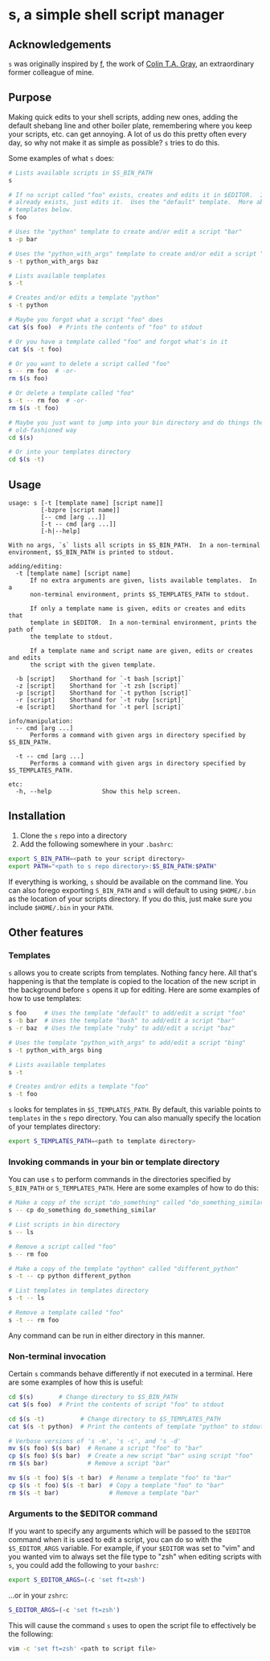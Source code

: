 # s, a simple shell script manager

## Acknowledgements

`s` was originally inspired by [f](https://github.com/colinta/f), the work of
[Colin T.A. Gray](http://colinta.com), an extraordinary former colleague of
mine.

## Purpose

Making quick edits to your shell scripts, adding new ones, adding the default
shebang line and other boiler plate, remembering where you keep your scripts,
etc. can get annoying.  A lot of us do this pretty often every day, so why not
make it as simple as possible?  `s` tries to do this.

Some examples of what `s` does:

```bash
# Lists available scripts in $S_BIN_PATH
s

# If no script called "foo" exists, creates and edits it in $EDITOR.  If "foo"
# already exists, just edits it.  Uses the "default" template.  More about
# templates below.
s foo

# Uses the "python" template to create and/or edit a script "bar"
s -p bar

# Uses the "python_with_args" template to create and/or edit a script "baz"
s -t python_with_args baz

# Lists available templates
s -t

# Creates and/or edits a template "python"
s -t python

# Maybe you forgot what a script "foo" does
cat $(s foo)  # Prints the contents of "foo" to stdout

# Or you have a template called "foo" and forgot what's in it
cat $(s -t foo)

# Or you want to delete a script called "foo"
s -- rm foo  # -or-
rm $(s foo)

# Or delete a template called "foo"
s -t -- rm foo  # -or-
rm $(s -t foo)

# Maybe you just want to jump into your bin directory and do things the
# old-fashioned way
cd $(s)

# Or into your templates directory
cd $(s -t)
```

## Usage

    usage: s [-t [template name] [script name]]
             [-bzpre [script name]]
             [-- cmd [arg ...]]
             [-t -- cmd [arg ...]]
             [-h|--help]

    With no args, `s` lists all scripts in $S_BIN_PATH.  In a non-terminal
    environment, $S_BIN_PATH is printed to stdout.

    adding/editing:
      -t [template name] [script name]
          If no extra arguments are given, lists available templates.  In a
          non-terminal environment, prints $S_TEMPLATES_PATH to stdout.

          If only a template name is given, edits or creates and edits that
          template in $EDITOR.  In a non-terminal environment, prints the path of
          the template to stdout.

          If a template name and script name are given, edits or creates and edits
          the script with the given template.

      -b [script]    Shorthand for `-t bash [script]`
      -z [script]    Shorthand for `-t zsh [script]`
      -p [script]    Shorthand for `-t python [script]`
      -r [script]    Shorthand for `-t ruby [script]`
      -e [script]    Shorthand for `-t perl [script]`

    info/manipulation:
      -- cmd [arg ...]
          Performs a command with given args in directory specified by $S_BIN_PATH.

      -t -- cmd [arg ...]
          Performs a command with given args in directory specified by $S_TEMPLATES_PATH.

    etc:
      -h, --help              Show this help screen.

## Installation

1. Clone the `s` repo into a directory
2. Add the following somewhere in your `.bashrc`:

```bash
export S_BIN_PATH=<path to your script directory>
export PATH="<path to s repo directory>:$S_BIN_PATH:$PATH"
```

If everything is working, `s` should be available on the command line.  You can
also forego exporting `S_BIN_PATH` and `s` will default to using `$HOME/.bin`
as the location of your scripts directory.  If you do this, just make sure you
include `$HOME/.bin` in your `PATH`.

## Other features

### Templates

`s` allows you to create scripts from templates.  Nothing fancy here.  All
that's happening is that the template is copied to the location of the new
script in the background before `s` opens it up for editing.  Here are some
examples of how to use templates:

```bash
s foo     # Uses the template "default" to add/edit a script "foo"
s -b bar  # Uses the template "bash" to add/edit a script "bar"
s -r baz  # Uses the template "ruby" to add/edit a script "baz"

# Uses the template "python_with_args" to add/edit a script "bing"
s -t python_with_args bing

# Lists available templates
s -t

# Creates and/or edits a template "foo"
s -t foo
```

`s` looks for templates in `$S_TEMPLATES_PATH`.  By default, this variable
points to `templates` in the `s` repo directory.  You can also manually specify
the location of your templates directory:

```bash
export S_TEMPLATES_PATH=<path to template directory>
```

### Invoking commands in your bin or template directory

You can use `s` to perform commands in the directories specified by
`S_BIN_PATH` or `S_TEMPLATES_PATH`.  Here are some examples of how to do this:

```bash
# Make a copy of the script "do_something" called "do_something_similar"
s -- cp do_something do_something_similar

# List scripts in bin directory
s -- ls

# Remove a script called "foo"
s -- rm foo

# Make a copy of the template "python" called "different_python"
s -t -- cp python different_python

# List templates in templates directory
s -t -- ls

# Remove a template called "foo"
s -t -- rm foo
```

Any command can be run in either directory in this manner.

### Non-terminal invocation

Certain `s` commands behave differently if not executed in a terminal.  Here are
some examples of how this is useful:

```bash
cd $(s)       # Change directory to $S_BIN_PATH
cat $(s foo)  # Print the contents of script "foo" to stdout

cd $(s -t)          # Change directory to $S_TEMPLATES_PATH
cat $(s -t python)  # Print the contents of template "python" to stdout

# Verbose versions of 's -m', 's -c', and 's -d'
mv $(s foo) $(s bar)  # Rename a script "foo" to "bar"
cp $(s foo) $(s bar)  # Create a new script "bar" using script "foo"
rm $(s bar)           # Remove a script "bar"

mv $(s -t foo) $(s -t bar)  # Rename a template "foo" to "bar"
cp $(s -t foo) $(s -t bar)  # Copy a template "foo" to "bar"
rm $(s -t bar)              # Remove a template "bar"
```

### Arguments to the $EDITOR command

If you want to specify any arguments which will be passed to the `$EDITOR`
command when it is used to edit a script, you can do so with the
`$S_EDITOR_ARGS` variable.  For example, if your `$EDITOR` was set to "vim" and
you wanted vim to always set the file type to "zsh" when editing scripts with
`s`, you could add the following to your `bashrc`:

```bash
export S_EDITOR_ARGS=(-c 'set ft=zsh')
```

...or in your `zshrc`:

```bash
S_EDITOR_ARGS=(-c 'set ft=zsh')
```

This will cause the command `s` uses to open the script file to effectively be
the following:

```bash
vim -c 'set ft=zsh' <path to script file>
```
